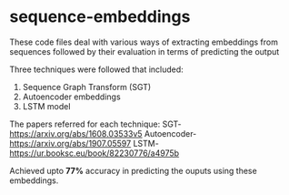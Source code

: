 # sequence-embeddings
These code files deal with various ways of extracting embeddings from sequences followed by their evaluation in terms of predicting the output

Three techniques were followed that included:
1. Sequence Graph Transform (SGT)
2. Autoencoder embeddings
3. LSTM model

The papers referred for each technique:
SGT- https://arxiv.org/abs/1608.03533v5
Autoencoder- https://arxiv.org/abs/1907.05597
LSTM- https://ur.booksc.eu/book/82230776/a4975b

Achieved upto **77%** accuracy in predicting the ouputs using these embeddings.
